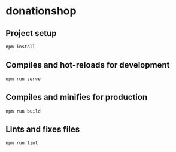 # donationshop


## Project setup


```
npm install
```


## Compiles and hot-reloads for development

```
npm run serve
```

## Compiles and minifies for production
```
npm run build
```
## Lints and fixes files

```
npm run lint
```
